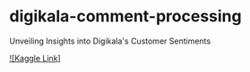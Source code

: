 # digikala-comment-processing
Unveiling Insights into Digikala's Customer Sentiments


[![Kaggle Link] ](https://www.kaggle.com/code/moienkasaii/digikala-comment-processing/notebook)

